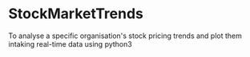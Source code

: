 # StockMarketTrends
To analyse a specific organisation's stock pricing trends and plot them intaking real-time data using python3
